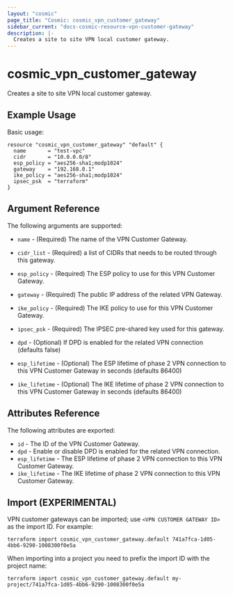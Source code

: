 ```yaml
---
layout: "cosmic"
page_title: "Cosmic: cosmic_vpn_customer_gateway"
sidebar_current: "docs-cosmic-resource-vpn-customer-gateway"
description: |-
  Creates a site to site VPN local customer gateway.
---
```


# cosmic_vpn_customer_gateway

Creates a site to site VPN local customer gateway.

## Example Usage

Basic usage:

```hcl
resource "cosmic_vpn_customer_gateway" "default" {
  name       = "test-vpc"
  cidr       = "10.0.0.0/8"
  esp_policy = "aes256-sha1;modp1024"
  gateway    = "192.168.0.1"
  ike_policy = "aes256-sha1;modp1024"
  ipsec_psk  = "terraform"
}
```

## Argument Reference

The following arguments are supported:

* `name` - (Required) The name of the VPN Customer Gateway.

* `cidr_list` - (Required) a list of CIDRs that needs to be routed through this gateway.

* `esp_policy` - (Required) The ESP policy to use for this VPN Customer Gateway.

* `gateway` - (Required) The public IP address of the related VPN Gateway.

* `ike_policy` - (Required) The IKE policy to use for this VPN Customer Gateway.

* `ipsec_psk` - (Required) The IPSEC pre-shared key used for this gateway.

* `dpd` - (Optional) If DPD is enabled for the related VPN connection (defaults false)

* `esp_lifetime` - (Optional) The ESP lifetime of phase 2 VPN connection to this
    VPN Customer Gateway in seconds (defaults 86400)

* `ike_lifetime` - (Optional) The IKE lifetime of phase 2 VPN connection to this
    VPN Customer Gateway in seconds (defaults 86400)

## Attributes Reference

The following attributes are exported:

* `id` - The ID of the VPN Customer Gateway.
* `dpd` - Enable or disable DPD is enabled for the related VPN connection.
* `esp_lifetime` - The ESP lifetime of phase 2 VPN connection to this VPN Customer Gateway.
* `ike_lifetime` - The IKE lifetime of phase 2 VPN connection to this VPN Customer Gateway.

## Import (EXPERIMENTAL)

VPN customer gateways can be imported; use `<VPN CUSTOMER GATEWAY ID>` as the import ID. For
example:

```shell
terraform import cosmic_vpn_customer_gateway.default 741a7fca-1d05-4bb6-9290-1008300f0e5a
```

When importing into a project you need to prefix the import ID with the project name:

```shell
terraform import cosmic_vpn_customer_gateway.default my-project/741a7fca-1d05-4bb6-9290-1008300f0e5a
```
